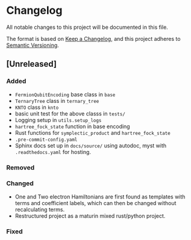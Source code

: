 # Changelog

All notable changes to this project will be documented in this file.

The format is based on [Keep a Changelog](https://keepachangelog.com/en/1.1.0/),
and this project adheres to [Semantic Versioning](https://semver.org/spec/v2.0.0.html).

## [Unreleased]

### Added
- `FermionQubitEncoding` base class in `base`
- `TernaryTree` class in `ternary_tree`
- `KNTO` class in `knto`
- basic unit test for the above classs in `tests/`
- Logging setup in `utils.setup_logs`
- `hartree_fock_state` function in base encoding
- Rust functions for `symplectic_product` and `hartree_fock_state`
- `.pre-commit-config.yaml`
- Sphinx docs set up in `docs/source/` using autodoc, myst with `.readthedocs.yaml` for hosting.

### Removed

### Changed
- One and Two electron Hamiltonians are first found as templates with terms and coefficient labels, which can then be changed without recalculating terms.
- Restructured project as a maturin mixed rust/python project.

### Fixed
